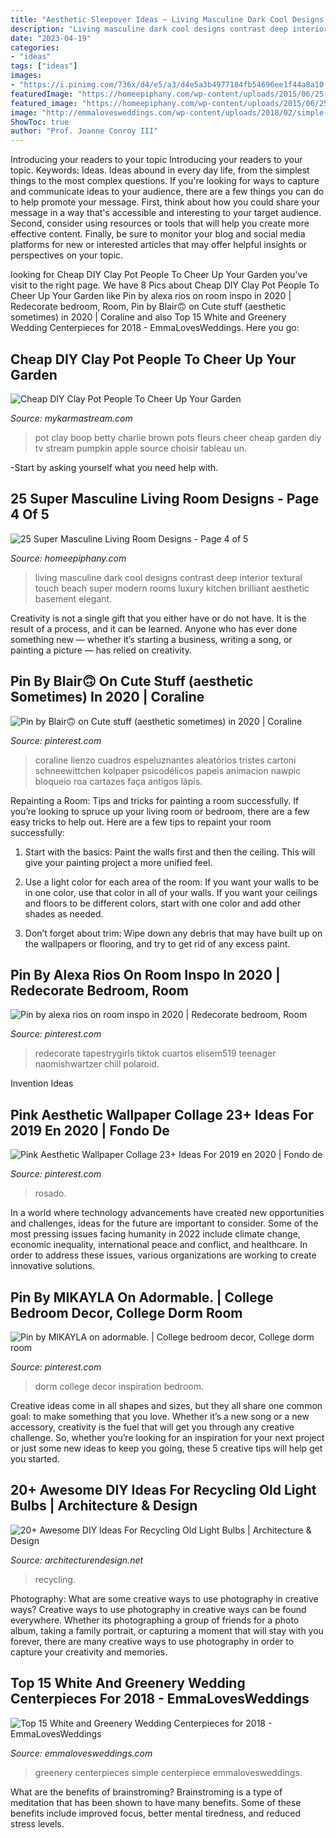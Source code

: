 ```yaml
---
title: "Aesthetic Sleepover Ideas ~ Living Masculine Dark Cool Designs Contrast Deep Interior Textural Touch Beach Super Modern Rooms Luxury Kitchen Brilliant Aesthetic Basement Elegant"
description: "Living masculine dark cool designs contrast deep interior textural touch beach super modern rooms luxury kitchen brilliant aesthetic basement elegant"
date: "2023-04-19"
categories:
- "ideas"
tags: ["ideas"]
images:
- "https://i.pinimg.com/736x/d4/e5/a3/d4e5a3b4977184fb54696ee1f44a8a10.jpg"
featuredImage: "https://homeepiphany.com/wp-content/uploads/2015/06/25-Super-Masculine-Living-Room-Designs-18.jpg"
featured_image: "https://homeepiphany.com/wp-content/uploads/2015/06/25-Super-Masculine-Living-Room-Designs-18.jpg"
image: "http://emmalovesweddings.com/wp-content/uploads/2018/02/simple-chic-greenery-wedding-centerpiece-ideas-with-wooden-box.jpg"
ShowToc: true
author: "Prof. Joanne Conroy III"
---
```



Introducing your readers to your topic
Introducing your readers to your topic. Keywords: Ideas. Ideas abound in every day life, from the simplest things to the most complex questions. If you're looking for ways to capture and communicate ideas to your audience, there are a few things you can do to help promote your message. First, think about how you could share your message in a way that's accessible and interesting to your target audience. Second, consider using resources or tools that will help you create more effective content. Finally, be sure to monitor your blog and social media platforms for new or interested articles that may offer helpful insights or perspectives on your topic.

	

		
looking for Cheap DIY Clay Pot People To Cheer Up Your Garden you've visit to the right page. We have 8 Pics about Cheap DIY Clay Pot People To Cheer Up Your Garden like Pin by alexa rios on room inspo in 2020 | Redecorate bedroom, Room, Pin by Blair🙃 on Cute stuff (aesthetic sometimes) in 2020 | Coraline and also Top 15 White and Greenery Wedding Centerpieces for 2018 - EmmaLovesWeddings. Here you go:
		
    
## Cheap DIY Clay Pot People To Cheer Up Your Garden

<img loading=lazy src="https://mykarmastream.com/wp-content/uploads/2017/07/Clay-Pot-People-8-535x946.jpg" onerror="this.onerror=null;this.src='https://tse4.mm.bing.net/th?id=OIP.aUMganPojxMtcobjhFh42gHaNG&amp;pid=15.1';" alt="Cheap DIY Clay Pot People To Cheer Up Your Garden">

_Source: mykarmastream.com_

>pot clay boop betty charlie brown pots fleurs cheer cheap garden diy tv stream pumpkin apple source choisir tableau un. 

	

-Start by asking yourself what you need help with.

    
## 25 Super Masculine Living Room Designs - Page 4 Of 5

<img loading=lazy src="https://homeepiphany.com/wp-content/uploads/2015/06/25-Super-Masculine-Living-Room-Designs-18.jpg" onerror="this.onerror=null;this.src='https://tse3.mm.bing.net/th?id=OIP.8upDogp7VA1_VcUJrsHpYgEsDG&amp;pid=15.1';" alt="25 Super Masculine Living Room Designs - Page 4 of 5">

_Source: homeepiphany.com_

>living masculine dark cool designs contrast deep interior textural touch beach super modern rooms luxury kitchen brilliant aesthetic basement elegant. 

	

Creativity is not a single gift that you either have or do not have. It is the result of a process, and it can be learned. Anyone who has ever done something new — whether it’s starting a business, writing a song, or painting a picture — has relied on creativity.

    
## Pin By Blair🙃 On Cute Stuff (aesthetic Sometimes) In 2020 | Coraline

<img loading=lazy src="https://i.pinimg.com/736x/32/ad/e6/32ade641fd4a55339dcefcb6a563ffb7.jpg" onerror="this.onerror=null;this.src='https://tse1.mm.bing.net/th?id=OIP.aJn0YXmKs1sPRJiGelDVCQHaNR&amp;pid=15.1';" alt="Pin by Blair🙃 on Cute stuff (aesthetic sometimes) in 2020 | Coraline">

_Source: pinterest.com_

>coraline lienzo cuadros espeluznantes aleatórios tristes cartoni schneewittchen kolpaper psicodélicos papeis animacion nawpic bloqueio roa cartazes faça antigos lápis. 

	

Repainting a Room: Tips and tricks for painting a room successfully.
If you’re looking to spruce up your living room or bedroom, there are a few easy tricks to help out. Here are a few tips to repaint your room successfully:
1) Start with the basics: Paint the walls first and then the ceiling. This will give your painting project a more unified feel.

2) Use a light color for each area of the room: If you want your walls to be in one color, use that color in all of your walls. If you want your ceilings and floors to be different colors, start with one color and add other shades as needed.

3) Don’t forget about trim: Wipe down any debris that may have built up on the wallpapers or flooring, and try to get rid of any excess paint.

    
## Pin By Alexa Rios On Room Inspo In 2020 | Redecorate Bedroom, Room

<img loading=lazy src="https://i.pinimg.com/736x/83/8a/a4/838aa4d2f52dee28a2c2beb887faf13b.jpg" onerror="this.onerror=null;this.src='https://tse1.mm.bing.net/th?id=OIP.T9d0tWHFXTBnsXPfgY0xMwHaNp&amp;pid=15.1';" alt="Pin by alexa rios on room inspo in 2020 | Redecorate bedroom, Room">

_Source: pinterest.com_

>redecorate tapestrygirls tiktok cuartos elisem519 teenager naomishwartzer chill polaroid. 

	

Invention Ideas

    
## Pink Aesthetic Wallpaper Collage 23+ Ideas For 2019 En 2020 | Fondo De

<img loading=lazy src="https://i.pinimg.com/736x/d4/e5/a3/d4e5a3b4977184fb54696ee1f44a8a10.jpg" onerror="this.onerror=null;this.src='https://tse3.mm.bing.net/th?id=OIP.hg2usDdEkVWSJqbdWYIKcwAAAA&amp;pid=15.1';" alt="Pink Aesthetic Wallpaper Collage 23+ Ideas For 2019 en 2020 | Fondo de">

_Source: pinterest.com_

>rosado. 

	

In a world where technology advancements have created new opportunities and challenges, ideas for the future are important to consider. Some of the most pressing issues facing humanity in 2022 include climate change, economic inequality, international peace and conflict, and healthcare. In order to address these issues, various organizations are working to create innovative solutions.

    
## Pin By MIKAYLA On Adormable. | College Bedroom Decor, College Dorm Room

<img loading=lazy src="https://i.pinimg.com/736x/7e/39/85/7e3985d819844d801d51a0a54a11b55c.jpg" onerror="this.onerror=null;this.src='https://tse1.mm.bing.net/th?id=OIP._JnoOaHvpHvtIYwS8quEEwAAAA&amp;pid=15.1';" alt="Pin by MIKAYLA on adormable. | College bedroom decor, College dorm room">

_Source: pinterest.com_

>dorm college decor inspiration bedroom. 

	

Creative ideas come in all shapes and sizes, but they all share one common goal: to make something that you love. Whether it’s a new song or a new accessory, creativity is the fuel that will get you through any creative challenge. So, whether you’re looking for an inspiration for your next project or just some new ideas to keep you going, these 5 creative tips will help get you started.

    
## 20+ Awesome DIY Ideas For Recycling Old Light Bulbs | Architecture &amp; Design

<img loading=lazy src="https://cdn.architecturendesign.net/wp-content/uploads/2015/09/AD-Ideas-For-Recycling-Light-Bulbs-06.jpg" onerror="this.onerror=null;this.src='https://tse4.mm.bing.net/th?id=OIP.ZxTlt9BtjIeetUjjQSlwWQHaKn&amp;pid=15.1';" alt="20+ Awesome DIY Ideas For Recycling Old Light Bulbs | Architecture &amp; Design">

_Source: architecturendesign.net_

>recycling. 

	

Photography: What are some creative ways to use photography in creative ways?
Creative ways to use photography in creative ways can be found everywhere. Whether its photographing a group of friends for a photo album, taking a family portrait, or capturing a moment that will stay with you forever, there are many creative ways to use photography in order to capture your creativity and memories.

    
## Top 15 White And Greenery Wedding Centerpieces For 2018 - EmmaLovesWeddings

<img loading=lazy src="http://emmalovesweddings.com/wp-content/uploads/2018/02/simple-chic-greenery-wedding-centerpiece-ideas-with-wooden-box.jpg" onerror="this.onerror=null;this.src='https://tse1.mm.bing.net/th?id=OIP.DMB9sibirMa9XCXLeq-KtAHaLH&amp;pid=15.1';" alt="Top 15 White and Greenery Wedding Centerpieces for 2018 - EmmaLovesWeddings">

_Source: emmalovesweddings.com_

>greenery centerpieces simple centerpiece emmalovesweddings. 

	

What are the benefits of brainstroming?
Brainstroming is a type of meditation that has been shown to have many benefits. Some of these benefits include improved focus, better mental tiredness, and reduced stress levels.

